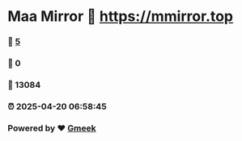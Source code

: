 # Maa Mirror :link: https://mmirror.top 
### :page_facing_up: [5](https://mmirror.top/tag.html) 
### :speech_balloon: 0 
### :hibiscus: 13084 
### :alarm_clock: 2025-04-20 06:58:45 
### Powered by :heart: [Gmeek](https://github.com/Meekdai/Gmeek)
